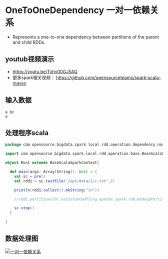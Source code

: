 # OneToOneDependency 一对一依赖关系

-  Represents a one-to-one dependency between partitions of the parent and child RDDs.

## youtub视频演示
  - https://youtu.be/Tohv00GJ5AQ
  - 更多spark相关视频：
  https://github.com/opensourceteams/spark-scala-maven
  
## 输入数据

```shell
a bc
a  
```

## 处理程序scala
```scala
package com.opensource.bigdata.spark.local.rdd.operation.dependency.narrow.n_02_RangeDependency

import com.opensource.bigdata.spark.local.rdd.operation.base.BaseScalaSparkContext

object Run1 extends BaseScalaSparkContext{

  def main(args: Array[String]): Unit = {
    val sc = pre()
    val rdd1 = sc.textFile("/opt/data/2/c.txt",2)

    println(rdd1.collect().mkString("\n"))

    //rdd1.partitions(0).asInstanceOf[org.apache.spark.rdd.HadoopPartition]

    sc.stop()
  }

}
```

## 数据处理图
[![一对一依赖关系](https://github.com/opensourceteams/spark-scala-maven/blob/master/md/images/rdd.denpendency/oneToOneDenpendency.png "一对一依赖关系")](https://github.com/opensourceteams/spark-scala-maven/blob/master/md/images/rdd.denpendency/oneToOneDenpendency.png "一对一依赖关系")



